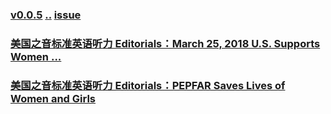 ### [v0.0.5](https://github.com/littleflute/english/edit/master/voa/Editorials/readme.md) [..](..) [issue](https://github.com/littleflute/english/issues/54)

### [美国之音标准英语听力 Editorials：March 25, 2018 U.S. Supports Women ...](https://mp.weixin.qq.com/s?__biz=MzIxMTUzOTUzOA==&mid=100001149&idx=2&sn=120d631dd4ef8767ca6a1e3ba8b1dd63&chksm=1752864020250f5639b69514f48cbf0feab4652b866dc58e753cd67e79b47e82939337cb3d5a&mpshare=1&scene=24&srcid=0328XWGeWujTrS3x3HkuNyy7#rd)
### [美国之音标准英语听力 Editorials：PEPFAR Saves Lives of Women and Girls](https://mp.weixin.qq.com/s?__biz=MzIxMTUzOTUzOA==&mid=100001149&idx=1&sn=8efff039492a78f717cd3e05dc3e9b3c&chksm=1752864020250f56c9cecd510ad5c5d5bb0515015b449dfbf8682b3bd71c69146019306f3198&mpshare=1&scene=24&srcid=0328Onh7T9lsxHF1lX3UsNXg#rd)
